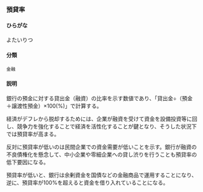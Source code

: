 <div style="display:none;">

## [あ行](securities-terms?id=あ行)
## [か行](securities-terms?id=か行)
## [さ行](securities-terms?id=さ行)
## [た行](securities-terms?id=た行)
## [な行](securities-terms?id=な行)
## [は行](securities-terms?id=は行)
## [ま行](securities-terms?id=ま行)
## [や行](securities-terms?id=や行)

</div>

### 預貸率

#### ひらがな

よたいりつ

#### 分類

`金融`

#### 説明

銀行の預金に対する貸出金（融資）の比率を示す数値であり、「貸出金÷（預金＋譲渡性預金）×100(%)」で計算する。
 
経済がデフレから脱却するためには、企業が融資を受けて資金を設備投資等に回し、競争力を強化することで経済を活性化することが鍵となり、そうした状況下では預貸率が高まる。
 
反対に預貸率が低いのは民間企業での資金需要が低いことを示す。銀行が融資の不良債権化を懸念して、中小企業や零細企業への貸し渋りを行うことも預貸率の低下要因になる。
 
預貸率が低いと、銀行は余剰資金を国債などの金融商品で運用することになり、逆に、預貸率が100%を超えると資金を借り入れていることになる。

<div style="display:none;">

## [ら行](securities-terms?id=ら行)
## [わ行](securities-terms?id=わ行)
## [英数字・記号](securities-terms?id=英数字・記号)

</div>

